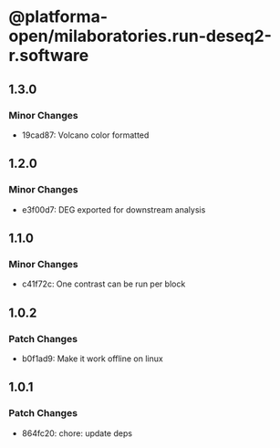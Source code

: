 # @platforma-open/milaboratories.run-deseq2-r.software

## 1.3.0

### Minor Changes

- 19cad87: Volcano color formatted

## 1.2.0

### Minor Changes

- e3f00d7: DEG exported for downstream analysis

## 1.1.0

### Minor Changes

- c41f72c: One contrast can be run per block

## 1.0.2

### Patch Changes

- b0f1ad9: Make it work offline on linux

## 1.0.1

### Patch Changes

- 864fc20: chore: update deps
